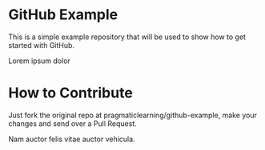 GitHub Example
==============

This is a simple example repository that will be used to show how to get started with GitHub.

Lorem ipsum dolor

How to Contribute
=================

Just fork the original repo at pragmaticlearning/github-example, make your changes and send over a Pull Request.

Nam auctor felis vitae auctor vehicula.
